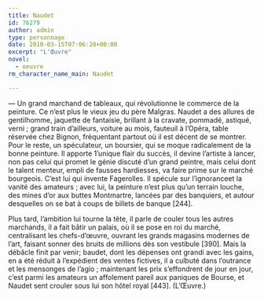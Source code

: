 ```yaml
---
title: Naudet
id: 76279
author: admin
type: personnage
date: 2010-03-15T07:06:28+00:00
excerpt: "L'Œuvre"
novel:
  - oeuvre
rm_character_name_main: Naudet

---
```

— Un grand marchand de tableaux, qui révolutionne le commerce de la peinture. Ce n&rsquo;est plus le vieux jeu du père Malgras. Naudet a des allures de gentilhomme, jaquette de fantaisie, brillant à la cravate, pommadé, astiqué, verni ; grand train d&rsquo;ailleurs, voiture au mois, fauteuil à l&rsquo;Opéra, table réservée chez Bignon, fréquentant partout où il est décent de se montrer. Pour le reste, un spéculateur, un boursier, qui se moque radicalement de la bonne peinture. Il apporte 1&rsquo;unique flair du succès, il devine l&rsquo;artiste à lancer, non pas celui qui promet le génie discuté d&rsquo;un grand peintre, mais celui dont le talent menteur, empli de fausses hardiesses, va faire prime sur le marché bourgeois. C&rsquo;est lui qui invente Fagerolles. Il spécule sur l&rsquo;ignoranceet la vanité des amateurs ; avec lui, la peinture n&rsquo;est plus qu&rsquo;un terrain louche, des mines d&rsquo;or aux buttes Montmartre, lancées par des banquiers, et autour desquelles on se bat à coups de billets de banque [244].

Plus tard, l&rsquo;ambition lui tourne la tête, il parle de couler tous les autres marchands, il a fait bâtir un palais, où il se pose en roi du marché, centralisant les chefs-d&rsquo;œuvre, ouvrant les grands magasins modernes de l&rsquo;art, faisant sonner des bruits de millions dès son vestibule [390]. Mais la débâcle finit par venir; baudet, dont les dépenses ont grandi avec les gains, en a été réduit à l&rsquo;expédient des ventes fictives, il a culbuté dans l&rsquo;outrance et les mensonges de l&rsquo;agio ; maintenant les prix s&rsquo;effondrent de jour en jour, c&rsquo;est parmi les amateurs un affolement pareil aux paniques de Bourse, et Naudet sent crouler sous lui son hôtel royal [443]. (L&rsquo;Œuvre.)